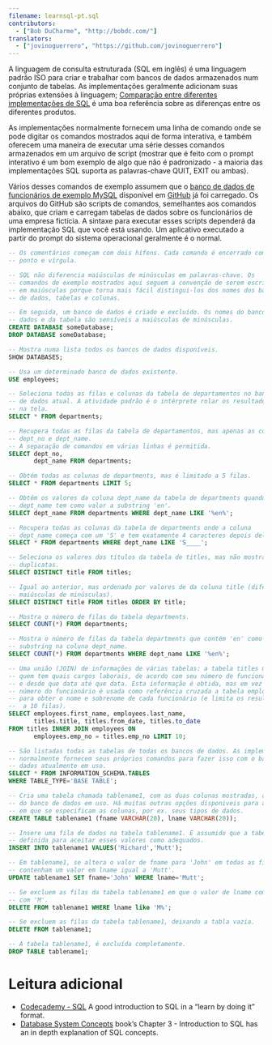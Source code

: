 ```yaml
---
filename: learnsql-pt.sql
contributors:
  - ["Bob DuCharme", "http://bobdc.com/"]
translators:
  - ["jovinoguerrero", "https://github.com/jovinoguerrero"]
---
```


A linguagem de consulta estruturada (SQL em inglês) é uma linguagem padrão ISO para criar e trabalhar com bancos de dados armazenados num conjunto de tabelas. As implementações geralmente adicionam suas próprias extensões à linguagem; [Comparação entre diferentes implementações de SQL](http://troels.arvin.dk/db/rdbms/) é uma boa referência sobre as diferenças entre os diferentes produtos.

As implementações normalmente fornecem uma linha de comando onde se pode digitar os comandos mostrados aqui de forma interativa, e também oferecem uma maneira de executar uma série desses comandos armazenados em um arquivo de script (mostrar que é feito com o prompt interativo é um bom exemplo de algo que não é padronizado - a maioria das implementações SQL suporta as palavras-chave QUIT, EXIT ou ambas).

Vários desses comandos de exemplo assumem que o [banco de dados de funcionários de exemplo MySQL](https://dev.mysql.com/doc/employee/en/) disponível em [GitHub](https://github.com/datacharmer/test_db) já foi carregado. Os arquivos do GitHub são scripts de comandos, semelhantes aos comandos abaixo, que criam e carregam tabelas de dados sobre os funcionários de uma empresa fictícia. A sintaxe para executar esses scripts dependerá da implementação SQL que você está usando. Um aplicativo executado a partir do prompt do sistema operacional geralmente é o normal.


```sql
-- Os comentários começam com dois hífens. Cada comando é encerrado com um
-- ponto e vírgula.

-- SQL não diferencia maiúsculas de minúsculas em palavras-chave. Os
-- comandos de exemplo mostrados aqui seguem a convenção de serem escritos
-- em maiúsculas porque torna mais fácil distingui-los dos nomes dos bancos
-- de dados, tabelas e colunas.

-- Em seguida, um banco de dados é criado e excluído. Os nomes do banco de
-- dados e da tabela são sensíveis a maiúsculas de minúsculas.
CREATE DATABASE someDatabase;
DROP DATABASE someDatabase;

-- Mostra numa lista todos os bancos de dados disponíveis.
SHOW DATABASES;

-- Usa um determinado banco de dados existente.
USE employees;

-- Seleciona todas as filas e colunas da tabela de departamentos no banco
-- de dados atual. A atividade padrão é o intérprete rolar os resultados
-- na tela.
SELECT * FROM departments;

-- Recupera todas as filas da tabela de departamentos, mas apenas as colunas
-- dept_no e dept_name.
-- A separação de comandos em várias linhas é permitida.
SELECT dept_no,
       dept_name FROM departments;

-- Obtém todas as colunas de departments, mas é limitado a 5 filas.
SELECT * FROM departments LIMIT 5;

-- Obtém os valores da coluna dept_name da tabela de departments quando
-- dept_name tem como valor a substring 'en'.
SELECT dept_name FROM departments WHERE dept_name LIKE '%en%';

-- Recupera todas as colunas da tabela de departments onde a coluna
-- dept_name começa com um 'S' e tem exatamente 4 caracteres depois dele.
SELECT * FROM departments WHERE dept_name LIKE 'S____';

-- Seleciona os valores dos títulos da tabela de titles, mas não mostra
-- duplicatas.
SELECT DISTINCT title FROM titles;

-- Igual ao anterior, mas ordenado por valores de da coluna title (diferencia
-- maiúsculas de minúsculas).
SELECT DISTINCT title FROM titles ORDER BY title;

-- Mostra o número de filas da tabela departments.
SELECT COUNT(*) FROM departments;

-- Mostra o número de filas da tabela departments que contém 'en' como
-- substring na coluna dept_name.
SELECT COUNT(*) FROM departments WHERE dept_name LIKE '%en%';

-- Uma união (JOIN) de informações de várias tabelas: a tabela titles mostra
-- quem tem quais cargos laborais, de acordo com seu número de funcionários,
-- e desde que data até que data. Esta informação é obtida, mas em vez do
-- número do funcionário é usada como referência cruzada a tabela employee
-- para obter o nome e sobrenome de cada funcionário (e limita os resultados
--  a 10 filas).
SELECT employees.first_name, employees.last_name,
       titles.title, titles.from_date, titles.to_date
FROM titles INNER JOIN employees ON
       employees.emp_no = titles.emp_no LIMIT 10;

-- São listadas todas as tabelas de todas os bancos de dados. As implementações
-- normalmente fornecem seus próprios comandos para fazer isso com o banco de
-- dados atualmente em uso.
SELECT * FROM INFORMATION_SCHEMA.TABLES
WHERE TABLE_TYPE='BASE TABLE';

-- Cria uma tabela chamada tablename1, com as duas colunas mostradas, a partir
-- do banco de dados em uso. Há muitas outras opções dísponiveis para a forma
-- em que se especificam as colunas, por ex. seus tipos de dados.
CREATE TABLE tablename1 (fname VARCHAR(20), lname VARCHAR(20));

-- Insere uma fila de dados na tabela tablename1. É assumido que a tabela foi
-- definida para aceitar esses valores como adequados.
INSERT INTO tablename1 VALUES('Richard','Mutt');

-- Em tablename1, se altera o valor de fname para 'John' em todas as filas que
-- contenham um valor em lname igual a 'Mutt'.
UPDATE tablename1 SET fname='John' WHERE lname='Mutt';

-- Se excluem as filas da tabela tablename1 em que o valor de lname começa
-- com 'M'.
DELETE FROM tablename1 WHERE lname like 'M%';

-- Se excluem as filas da tabela tablename1, deixando a tabla vazia.
DELETE FROM tablename1;

-- A tabela tablename1, é excluída completamente.
DROP TABLE tablename1;
```

# Leitura adicional

* [Codecademy - SQL](https://www.codecademy.com/learn/learn-sql) A good introduction to SQL in a “learn by doing it” format.
* [Database System Concepts](https://www.db-book.com/) book’s Chapter 3 - Introduction to SQL has an in depth explanation of SQL concepts.
